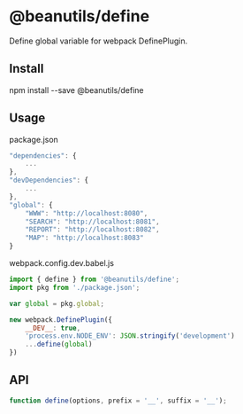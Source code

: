 # @beanutils/define
Define global variable for webpack DefinePlugin.

## Install
npm install --save @beanutils/define

## Usage
package.json
```js
"dependencies": {
    ...
},
"devDependencies": {
    ...
},
"global": {
    "WWW": "http://localhost:8080",
    "SEARCH": "http://localhost:8081",
    "REPORT": "http://localhost:8082",
    "MAP": "http://localhost:8083"
}
```
webpack.config.dev.babel.js
```js
import { define } from '@beanutils/define';
import pkg from './package.json';

var global = pkg.global;

new webpack.DefinePlugin({
    __DEV__: true,
    'process.env.NODE_ENV': JSON.stringify('development')
    ...define(global)
})
```

## API
```js
function define(options, prefix = '__', suffix = '__');
```